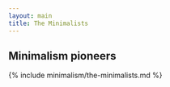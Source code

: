 ```yaml
---
layout: main
title: The Minimalists
---
```


## Minimalism pioneers

{% include minimalism/the-minimalists.md %}